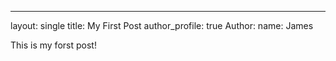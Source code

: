 ---
layout: single
title: My First Post
author_profile: true
Author: 
    name: James
    

This is my forst post!